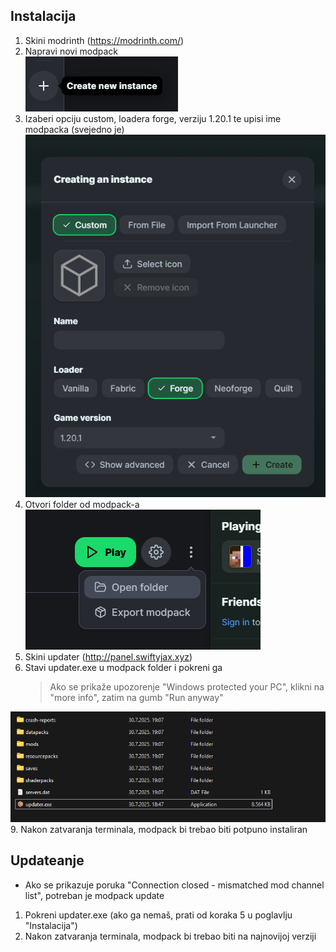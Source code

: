 
## Instalacija
1. Skini modrinth (https://modrinth.com/)  
2. Napravi novi modpack  
![alt text](tutorial/createinstance.png)  
4. Izaberi opciju custom, loadera forge, verziju 1.20.1 te upisi ime modpacka (svejedno je)
![alt text](tutorial/createmodpack.png)  
5. Otvori folder od modpack-a  
![alt text](tutorial/openfolder.png)  
6. Skini updater (http://panel.swiftyjax.xyz)  
7. Stavi updater.exe u modpack folder i pokreni ga
   > Ako se prikaže upozorenje "Windows protected your PC", klikni na "more info", zatim na gumb "Run anyway"  

![alt text](tutorial/folder.png)  
9. Nakon zatvaranja terminala, modpack bi trebao biti potpuno instaliran

## Updateanje
- Ako se prikazuje poruka "Connection closed - mismatched mod channel list", potreban je modpack update
1. Pokreni updater.exe (ako ga nemaš, prati od koraka 5 u poglavlju "Instalacija")
2. Nakon zatvaranja terminala, modpack bi trebao biti na najnovijoj verziji
